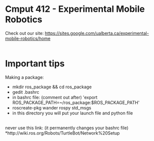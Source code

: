 # Cmput 412 - Experimental Mobile Robotics

Check out our site: https://sites.google.com/ualberta.ca/experimental-mobile-robotics/home
<br/>
<br/>
# Important tips
Making a package:
* mkdir ros_package && cd ros_package
* gedit .bashrc
* in bashrc file: (comment out after) 'export ROS_PACKAGE_PATH=~/ros_package:$ROS_PACKAGE_PATH'
* roscreate-pkg wander rospy std_msgs
* in this directory you will put your launch file and python file
<br/>
never use this link: (it permanently changes your bashrc file)
*http://wiki.ros.org/Robots/TurtleBot/Network%20Setup
